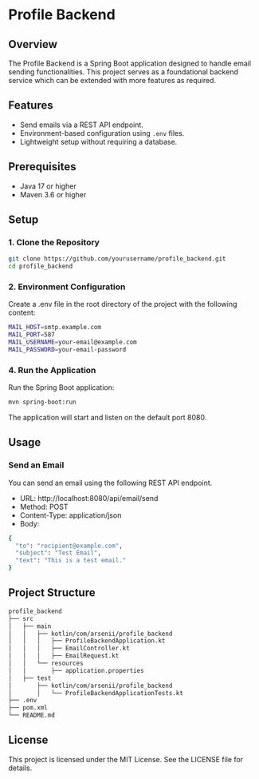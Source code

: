 # Profile Backend

## Overview

The Profile Backend is a Spring Boot application designed to handle email sending functionalities. This project serves as a foundational backend service which can be extended with more features as required.

## Features

- Send emails via a REST API endpoint.
- Environment-based configuration using `.env` files.
- Lightweight setup without requiring a database.

## Prerequisites

- Java 17 or higher
- Maven 3.6 or higher

## Setup

### 1. Clone the Repository

```bash
git clone https://github.com/yourusername/profile_backend.git
cd profile_backend
```

### 2. Environment Configuration

Create a .env file in the root directory of the project with the following content:

```bash
MAIL_HOST=smtp.example.com
MAIL_PORT=587
MAIL_USERNAME=your-email@example.com
MAIL_PASSWORD=your-email-password
```

### 4. Run the Application

Run the Spring Boot application:

```bash
mvn spring-boot:run
```

The application will start and listen on the default port 8080.

## Usage

### Send an Email

You can send an email using the following REST API endpoint.
- URL: http://localhost:8080/api/email/send
- Method: POST
- Content-Type: application/json
- Body:
```bash
{
  "to": "recipient@example.com",
  "subject": "Test Email",
  "text": "This is a test email."
}
```

## Project Structure

```bash
profile_backend
├── src
│   ├── main
│   │   ├── kotlin/com/arsenii/profile_backend
│   │   │   ├── ProfileBackendApplication.kt
│   │   │   ├── EmailController.kt
│   │   │   ├── EmailRequest.kt
│   │   └── resources
│   │       ├── application.properties
│   ├── test
│       ├── kotlin/com/arsenii/profile_backend
│       │   └── ProfileBackendApplicationTests.kt
├── .env
├── pom.xml
└── README.md
```

## License

This project is licensed under the MIT License. See the LICENSE file for details.